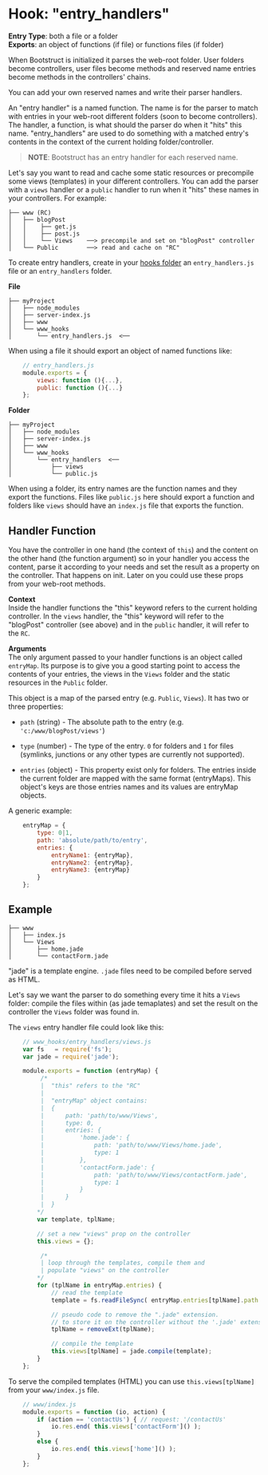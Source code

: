 Hook: "entry_handlers"
======================
**Entry Type**: both a file or a folder  
**Exports**: an object of functions (if file) or functions files (if folder)

When Bootstruct is initialized it parses the web-root folder. User folders become controllers, user files become methods and reserved name entries become methods in the controllers' chains. 

You can add your own reserved names and write their parser handlers.

An "entry handler" is a named function. The name is for the parser to match with entries in your web-root different folders (soon to become controllers). The handler, a function, is what should the parser do when it "hits" this name. "entry_handlers" are used to do something with a matched entry's contents in the context of the current holding folder/controller.

>**NOTE**: Bootstruct has an entry handler for each reserved name.

Let's say you want to read and cache some static resources or precompile some views (templates) in your different controllers. You can add the parser with a `views` handler or a `public` handler to run when it "hits" these names in your controllers. For example:
```
├── www (RC)
│   ├── blogPost
│   │    ├── get.js
│   │    ├── post.js
│   │    └── Views    ──> precompile and set on "blogPost" controller
│   └── Public        ──> read and cache on "RC"
```

To create entry handlers, create in your [hooks folder](#hooks) an `entry_handlers.js` file or an `entry_handlers` folder.

**File**  
```
├── myProject
│   ├── node_modules
│   ├── server-index.js
│   ├── www
│   └── www_hooks
│       └── entry_handlers.js  <──
```
When using a file it should export an object of named functions like:
```js
	// entry_handlers.js
	module.exports = {
		views: function (){...},
		public: function (){...}
	};
```

**Folder**  
```
├── myProject
│   ├── node_modules
│   ├── server-index.js
│   ├── www
│   └── www_hooks
│       └── entry_handlers  <──
│           ├── views
│           └── public.js
```
When using a folder, its entry names are the function names and they export the functions. Files like `public.js` here should export a function and folders like `views` should have an `index.js` file that exports the function.




Handler Function
----------------
You have the controller in one hand (the context of `this`) and the content on the other hand (the function argument) so in your handler you access the content, parse it according to your needs and set the result as a property on the controller. That happens on init. Later on you could use these props from your web-root methods.

**Context**  
Inside the handler functions the "this" keyword refers to the current holding controller. In the `views` handler, the "this" keyword will refer to the "blogPost" controller (see above) and in the `public` handler, it will refer to the `RC`.

**Arguments**  
The only argument passed to your handler functions is an object called `entryMap`. Its purpose is to give you a good starting point to access the contents of your entries, the views in the `Views` folder and the static resources in the `Public` folder.

This object is a map of the parsed entry (e.g. `Public`, `Views`). It has two or three properties: 

* `path` (string) - The absolute path to the entry (e.g. `'c:/www/blogPost/views'`)

* `type` (number) - The type of the entry. `0` for folders and `1` for files (symlinks, junctions or any other types are currently not supported).

* `entries` (object) - This property exist only for folders. The entries inside the current folder are mapped with the same format (entryMaps). This object's keys are those entries names and its values are entryMap objects.

A generic example:
```js
	entryMap = {
	    type: 0|1,
	    path: 'absolute/path/to/entry',
	    entries: {
	        entryName1: {entryMap},
	        entryName2: {entryMap},
	        entryName3: {entryMap}
	    }
	};
```




Example
-------
```
├── www
│   ├── index.js
│   └── Views
│       ├── home.jade
│       └── contactForm.jade
```
"jade" is a template engine. `.jade` files need to be compiled before served as HTML.

Let's say we want the parser to do something every time it hits a `Views` folder: compile the files within (as jade temaplates) and set the result on the controller the `Views` folder was found in.

The `views` entry handler file could look like this:
```js
	// www_hooks/entry_handlers/views.js
	var fs   = require('fs');
	var jade = require('jade');

	module.exports = function (entryMap) {
		 /*
		 |	"this" refers to the "RC"
		 |
		 |	"entryMap" object contains:
		 |  {
		 |		path: 'path/to/www/Views',
		 |		type: 0,
		 |		entries: {
		 |			'home.jade': {
		 |				path: 'path/to/www/Views/home.jade',
		 |				type: 1
		 |			},
		 |			'contactForm.jade': {
		 |				path: 'path/to/www/Views/contactForm.jade',
		 |				type: 1
		 |			}
		 |		}
		 |	}
		*/
		var template, tplName;

		// set a new "views" prop on the controller
		this.views = {};

		 /*
		 | loop through the templates, compile them and 
		 | populate "views" on the controller
		*/
		for (tplName in entryMap.entries) {
			// read the template
			template = fs.readFileSync( entryMap.entries[tplName].path );

			// pseudo code to remove the ".jade" extension.
			// to store it on the controller without the '.jade' extension.
			tplName = removeExt(tplName);

			// compile the template
			this.views[tplName] = jade.compile(template);
		}
	};
```

To serve the compiled templates (HTML) you can use `this.views[tplName]` from your `www/index.js` file.
```js
	// www/index.js
	module.exports = function (io, action) {
		if (action == 'contactUs') { // request: '/contactUs'
			io.res.end( this.views['contactForm']() );
		}
		else {
			io.res.end( this.views['home']() );
		}
	};
```
